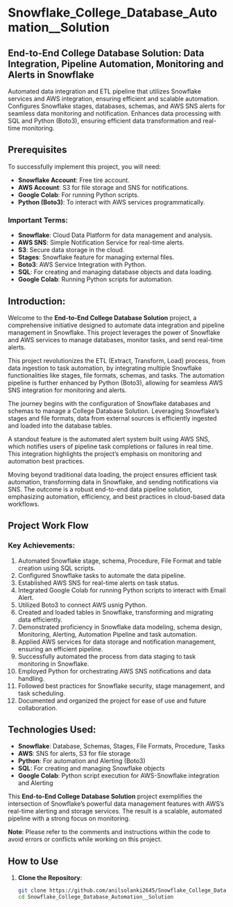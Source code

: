 # Snowflake_College_Database_Automation__Solution

## End-to-End College Database Solution: Data Integration, Pipeline Automation, Monitoring and Alerts in Snowflake

Automated data integration and ETL pipeline that utilizes Snowflake services and AWS integration, ensuring efficient and scalable automation. Configures Snowflake stages, databases, schemas, and AWS SNS alerts for seamless data monitoring and notification. Enhances data processing with SQL and Python (Boto3), ensuring efficient data transformation and real-time monitoring.

## Prerequisites

To successfully implement this project, you will need:
- **Snowflake Account**: Free tire account.
- **AWS Account**: S3 for file storage and SNS for notifications.
- **Google Colab**: For running Python scripts.
- **Python (Boto3)**: To interact with AWS services programmatically.

### Important Terms:
- **Snowflake**: Cloud Data Platform for data management and analysis.
- **AWS SNS**: Simple Notification Service for real-time alerts.
- **S3**: Secure data storage in the cloud.
- **Stages**: Snowflake feature for managing external files.
- **Boto3**: AWS Service Integration with Python.
- **SQL**: For creating and managing database objects and data loading.
- **Google Colab**: Running Python scripts for automation.

## Introduction:

Welcome to the **End-to-End College Database Solution** project, a comprehensive initiative designed to automate data integration and pipeline management in Snowflake. This project leverages the power of Snowflake and AWS services to manage databases, monitor tasks, and send real-time alerts.

This project revolutionizes the ETL (Extract, Transform, Load) process, from data ingestion to task automation, by integrating multiple Snowflake functionalities like stages, file formats, schemas, and tasks. The automation pipeline is further enhanced by Python (Boto3), allowing for seamless AWS SNS integration for monitoring and alerts.

The journey begins with the configuration of Snowflake databases and schemas to manage a College Database Solution. Leveraging Snowflake’s stages and file formats, data from external sources is efficiently ingested and loaded into the database tables.

A standout feature is the automated alert system built using AWS SNS, which notifies users of pipeline task completions or failures in real time. This integration highlights the project’s emphasis on monitoring and automation best practices.

Moving beyond traditional data loading, the project ensures efficient task automation, transforming data in Snowflake, and sending notifications via SNS. The outcome is a robust end-to-end data pipeline solution, emphasizing automation, efficiency, and best practices in cloud-based data workflows.

## Project Work Flow

### Key Achievements:
1. Automated Snowflake stage, schema, Procedure, File Format and table creation using SQL scripts.
2. Configured Snowflake tasks to automate the data pipeline.
3. Established AWS SNS for real-time alerts on task status.
4. Integrated Google Colab for running Python scripts to interact with Email Alert.
5. Utilized Boto3 to connect AWS usnig Python.
6. Created and loaded tables in Snowflake, transforming and migrating data efficiently.
7. Demonstrated proficiency in Snowflake data modeling, schema design, Monitoring, Alerting, Automation Pipeline and task automation.
8. Applied AWS services for data storage and notification management, ensuring an efficient pipeline.
9. Successfully automated the process from data staging to task monitoring in Snowflake.
10. Employed Python for orchestrating AWS SNS notifications and data handling.
11. Followed best practices for Snowflake security, stage management, and task scheduling.
12. Documented and organized the project for ease of use and future collaboration.

## Technologies Used:
- **Snowflake**: Database, Schemas, Stages, File Formats, Procedure, Tasks
- **AWS**: SNS for alerts, S3 for file storage
- **Python**: For automation and Alerting (Boto3)
- **SQL**: For creating and managing Snowflake objects
- **Google Colab**: Python script execution for AWS-Snowflake integration and Alerting

This **End-to-End College Database Solution** project exemplifies the intersection of Snowflake’s powerful data management features with AWS’s real-time alerting and storage services. The result is a scalable, automated pipeline with a strong focus on monitoring.

**Note**: Please refer to the comments and instructions within the code to avoid errors or conflicts while working on this project.

## How to Use

1. **Clone the Repository**:
   ```bash
   git clone https://github.com/anilsolanki2645/Snowflake_College_Database_Automation__Solution.git
   cd Snowflake_College_Database_Automation__Solution
